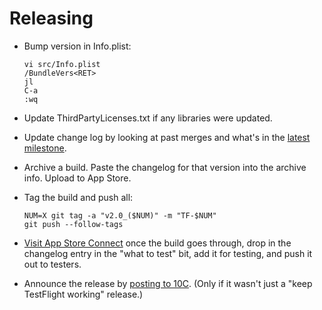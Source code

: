 # Releasing

- Bump version in Info.plist:

  ```
  vi src/Info.plist
  /BundleVers<RET>
  jl
  C-a
  :wq
  ```

- Update ThirdPartyLicenses.txt if any libraries were updated.

- Update change log by looking at past merges and what's in the
  [latest milestone](https://gitlab.com/jeremy-w/macchiato/milestones).

- Archive a build. Paste the changelog for that version into the archive info.
  Upload to App Store.

- Tag the build and push all:

  ```
  NUM=X git tag -a "v2.0_($NUM)" -m "TF-$NUM"
  git push --follow-tags
  ```

- [Visit App Store Connect][asc-tf] once the build goes through,
  drop in the changelog entry in the "what to test" bit,
  add it for testing, and push it out to testers.

  [asc-tf]: https://appstoreconnect.apple.com/WebObjects/iTunesConnect.woa/ra/ng/app/1195479159/testflight

- Announce the release by [posting to 10C][post].
  (Only if it wasn't just a "keep TestFlight working" release.)

  [post]: https://macchiato.10centuries.org/write
